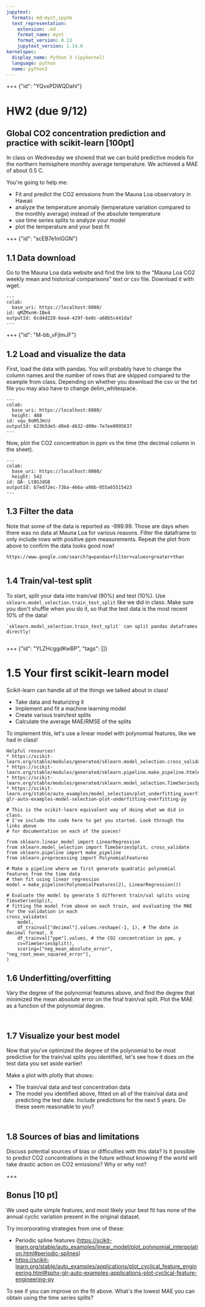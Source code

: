 ```yaml
---
jupytext:
  formats: md:myst,ipynb
  text_representation:
    extension: .md
    format_name: myst
    format_version: 0.13
    jupytext_version: 1.14.0
kernelspec:
  display_name: Python 3 (ipykernel)
  language: python
  name: python3
---
```


+++ {"id": "YQvxPDWQDahl"}

# HW2 (due 9/12) 

## Global CO2 concentration prediction and practice with scikit-learn [100pt]

In class on Wednesday we showed that we can build predictive models for the northern hemisphere monthly average temperature. We achieved a MAE of about 0.5 C.

You're going to help me:
* Fit and predict the CO2 emissions from the Mauna Loa observatory in Hawaii
* analyze the temperature anomaly (temperature variation compared to the monthly average) instead of the absolute temperature
* use time series splits to analyze your model
* plot the temperature and your best fit

+++ {"id": "scEB7e1nIGGN"}

## 1.1 Data download

Go to the Mauna Loa data website and find the link to the "Mauna Loa CO2 weekly mean and historical comparisons" text or csv file. Download it with wget.

```{code-cell} ipython3
---
colab:
  base_uri: https://localhost:8080/
id: qMZMxnH-IBe4
outputId: 6cd4d228-6ea4-429f-be0c-a68b5c441da7
---

```

+++ {"id": "M-bb_vFjImJF"}

## 1.2 Load and visualize the data

First, load the data with pandas. You will probably have to change the column names and the number of rows that are skipped compared to the example from class. Depending on whether you download the csv or the txt file you may also have to change delim_whitespace.

```{code-cell} ipython3
---
colab:
  base_uri: https://localhost:8080/
  height: 488
id: vqu_0oM5JHcU
outputId: 623b5de5-d8e8-4632-d00e-7e7ee0995637
---

```

Now, plot the CO2 concentration in ppm vs the time (the decimal column in the sheet).

```{code-cell} ipython3
---
colab:
  base_uri: https://localhost:8080/
  height: 542
id: QA-_Lt8GJdGB
outputId: b7ed72ec-73ba-466a-a86b-055a65515423
---

```

## 1.3 Filter the data

Note that some of the data is reported as -999.99. Those are days when there was no data at Mauna Loa for various reasons. Filter the dataframe to only include rows with positive ppm measurements. Repeat the plot from above to confirm the data looks good now!

`````{seealso}
https://www.google.com/search?q=pandas+filter+values+greater+than
`````

```{code-cell} ipython3

```

## 1.4 Train/val-test split

To start, split your data into train/val (90%) and test (10%). Use `sklearn.model_selection.train_test_split` like we did in class. Make sure you don't shuffle when you do it, so that the test data is the most recent 10% of the data!

`````{tip}
`sklearn.model_selection.train_test_split` can split pandas dataframes directly!
`````

```{code-cell} ipython3

```

+++ {"id": "YLZHcggdKwBP", "tags": []}

# 1.5 Your first scikit-learn model

Scikit-learn can handle all of the things we talked about in class! 
* Take data and featurizing it
* Implement and fit a machine learning model
* Create various train/test splits
* Calculate the average MAE/RMSE of the splits

To implement this, let's use a linear model with polynomial features, like we had in class!

`````{tip}
Helpful resources!
* https://scikit-learn.org/stable/modules/generated/sklearn.model_selection.cross_validate.html#sklearn.model_selection.cross_validate
* https://scikit-learn.org/stable/modules/generated/sklearn.pipeline.make_pipeline.html#sklearn.pipeline.make_pipeline
* https://scikit-learn.org/stable/modules/generated/sklearn.model_selection.TimeSeriesSplit.html#sklearn.model_selection.TimeSeriesSplit
* https://scikit-learn.org/stable/auto_examples/model_selection/plot_underfitting_overfitting.html#sphx-glr-auto-examples-model-selection-plot-underfitting-overfitting-py
`````

```{code-cell} ipython3
# This is the scikit-learn equivalent way of doing what we did in class. 
# I've include the code here to get you started. Look through the links above 
# for documentation on each of the pieces!

from sklearn.linear_model import LinearRegression
from sklearn.model_selection import TimeSeriesSplit, cross_validate
from sklearn.pipeline import make_pipeline
from sklearn.preprocessing import PolynomialFeatures

# Make a pipeline where we first generate quadratic polynomial features from the time data
# then fit using linear regression
model = make_pipeline(PolynomialFeatures(2), LinearRegression())

# Evaluate the model by generate 5 different train/val splits using TimseSeriesSplit,
# fitting the model from above on each train, and evaluating the MAE for the validation in each
cross_validate(
    model,
    df_trainval["decimal"].values.reshape(-1, 1), # The date in decimal format, X
    df_trainval["ppm"].values, # the CO2 concentration in ppm, y
    cv=TimeSeriesSplit(),
    scoring=["neg_mean_absolute_error", "neg_root_mean_squared_error"],
)
```

## 1.6 Underfitting/overfitting

Vary the degree of the polynomial features above, and find the degree that minimized the mean absolute error on the final train/val split. Plot the MAE as a function of the polynomial degree.

```{code-cell} ipython3

```

```{code-cell} ipython3

```

## 1.7 Visualize your best model

Now that you've optimized the degree of the polynomial to be most predictive for the train/val splits you identified, let's see how it does on the test data you set aside earlier!

Make a plot with plotly that shows:
* The train/val data and test concentration data
* The model you identified above, fitted on all of the train/val data and predicting the test date.
Include predictions for the next 5 years. Do these seem reasonable to you?

```{code-cell} ipython3

```

```{code-cell} ipython3

```

## 1.8 Sources of bias and limitations

Discuss potential sources of bias or difficulties with this data? Is it possible to predict CO2 concentrations in the future without knowing if the world will take drastic action on CO2 emissions? Why or why not?

+++

## Bonus [10 pt]

We used quite simple features, and most likely your best fit has none of the annual cyclic variation present in the original dataset. 

Try incorporating strategies from one of these:
* Periodic spline features (https://scikit-learn.org/stable/auto_examples/linear_model/plot_polynomial_interpolation.html#periodic-splines)
* https://scikit-learn.org/stable/auto_examples/applications/plot_cyclical_feature_engineering.html#sphx-glr-auto-examples-applications-plot-cyclical-feature-engineering-py

To see if you can improve on the fit above. What's the lowest MAE you can obtain using the time series splits?

```{code-cell} ipython3

```
